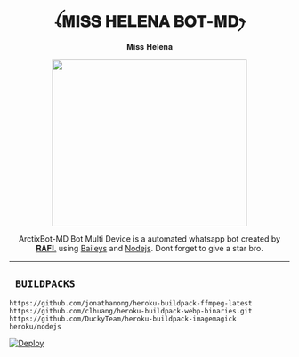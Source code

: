 <h1 align="center">ꪶ𝐌𝐈𝐒𝐒 𝐇𝐄𝐋𝐄𝐍𝐀 𝐁𝐎𝐓-𝐌𝐃ꫂ<br></h1>
<P align="center">𝐌𝐢𝐬𝐬 𝐇𝐞𝐥𝐞𝐧𝐚</p>
<p align="center">
  <img src="https://telegra.ph/file/12493a57...962e154fb6056.jpg" width="350" height="300" />
</p>

<p align="center">
ArctixBot-MD Bot Multi Device is a automated whatsapp bot created by <a href="https://github.com/RAFI-SED" target="_blank">𝐑𝐀𝐅𝐈.</a> using <a href="https://github.com/adiwajshing/Baileys" target="_blank">Baileys</a> and <a href="https://github.com/nodejs" target="_blank">Nodejs</a>. Dont forget to give a star bro.
</p>

------

## ` BUILDPACKS`

```
https://github.com/jonathanong/heroku-buildpack-ffmpeg-latest
https://github.com/clhuang/heroku-buildpack-webp-binaries.git
https://github.com/DuckyTeam/heroku-buildpack-imagemagick
heroku/nodejs
```

[![Deploy](https://www.herokucdn.com/deploy/button.svg)](https://heroku.com/deploy?template=https://github.com/RAFI-SER/Miss-Helena-MD)

